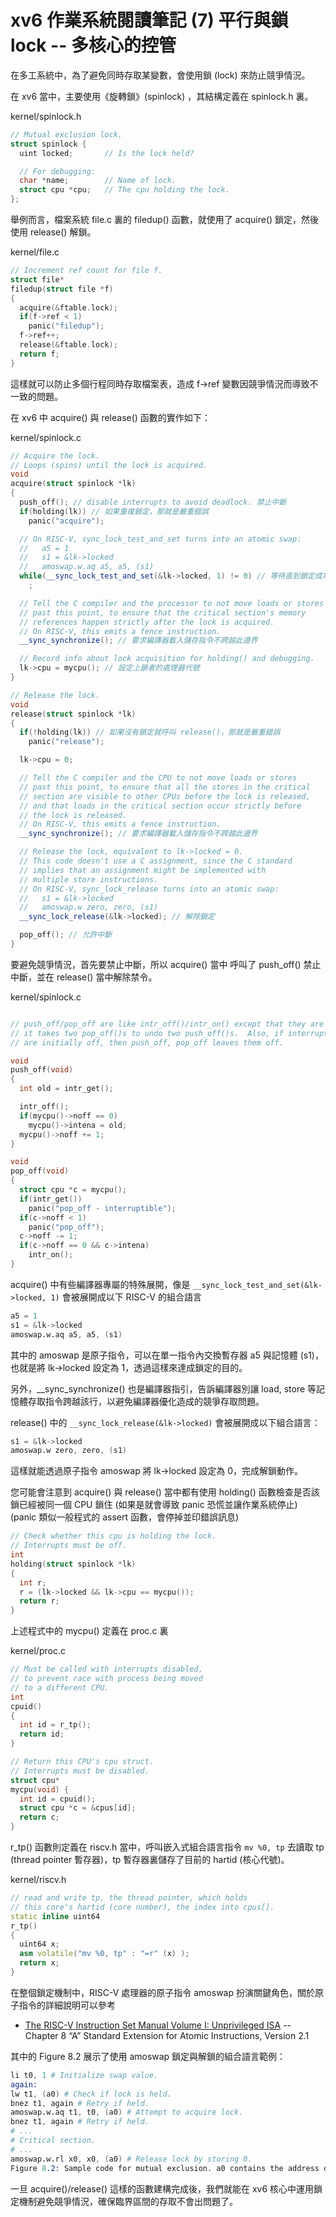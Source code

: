 # xv6 作業系統閱讀筆記 (7) 平行與鎖 lock -- 多核心的控管

在多工系統中，為了避免同時存取某變數，會使用鎖 (lock) 來防止競爭情況。

在 xv6 當中，主要使用《旋轉鎖》(spinlock) ，其結構定義在 spinlock.h 裏。

kernel/spinlock.h

```cpp
// Mutual exclusion lock.
struct spinlock {
  uint locked;       // Is the lock held?

  // For debugging:
  char *name;        // Name of lock.
  struct cpu *cpu;   // The cpu holding the lock.
};
```

舉例而言，檔案系統 file.c 裏的 filedup() 函數，就使用了 acquire() 鎖定，然後使用 release() 解鎖。

kernel/file.c

```cpp
// Increment ref count for file f.
struct file*
filedup(struct file *f)
{
  acquire(&ftable.lock);
  if(f->ref < 1)
    panic("filedup");
  f->ref++;
  release(&ftable.lock);
  return f;
}
```

這樣就可以防止多個行程同時存取檔案表，造成 f->ref 變數因競爭情況而導致不一致的問題。

在 xv6 中 acquire() 與 release() 函數的實作如下：

kernel/spinlock.c

```cpp
// Acquire the lock.
// Loops (spins) until the lock is acquired.
void
acquire(struct spinlock *lk)
{
  push_off(); // disable interrupts to avoid deadlock. 禁止中斷
  if(holding(lk)) // 如果重複鎖定，那就是嚴重錯誤
    panic("acquire");

  // On RISC-V, sync_lock_test_and_set turns into an atomic swap:
  //   a5 = 1
  //   s1 = &lk->locked
  //   amoswap.w.aq a5, a5, (s1)
  while(__sync_lock_test_and_set(&lk->locked, 1) != 0) // 等待直到鎖定成功
    ;

  // Tell the C compiler and the processor to not move loads or stores
  // past this point, to ensure that the critical section's memory
  // references happen strictly after the lock is acquired.
  // On RISC-V, this emits a fence instruction.
  __sync_synchronize(); // 要求編譯器載入儲存指令不跨越此邊界

  // Record info about lock acquisition for holding() and debugging.
  lk->cpu = mycpu(); // 設定上鎖者的處理器代號
}

// Release the lock.
void
release(struct spinlock *lk)
{
  if(!holding(lk)) // 如果沒有鎖定就呼叫 release()，那就是嚴重錯誤
    panic("release");

  lk->cpu = 0;

  // Tell the C compiler and the CPU to not move loads or stores
  // past this point, to ensure that all the stores in the critical
  // section are visible to other CPUs before the lock is released,
  // and that loads in the critical section occur strictly before
  // the lock is released.
  // On RISC-V, this emits a fence instruction.
  __sync_synchronize(); // 要求編譯器載入儲存指令不跨越此邊界

  // Release the lock, equivalent to lk->locked = 0.
  // This code doesn't use a C assignment, since the C standard
  // implies that an assignment might be implemented with
  // multiple store instructions.
  // On RISC-V, sync_lock_release turns into an atomic swap:
  //   s1 = &lk->locked
  //   amoswap.w zero, zero, (s1)
  __sync_lock_release(&lk->locked); // 解除鎖定

  pop_off(); // 允許中斷
}

```

要避免競爭情況，首先要禁止中斷，所以 acquire() 當中 呼叫了 push_off() 禁止中斷，並在 release() 當中解除禁令。

kernel/spinlock.c

```cpp

// push_off/pop_off are like intr_off()/intr_on() except that they are matched:
// it takes two pop_off()s to undo two push_off()s.  Also, if interrupts
// are initially off, then push_off, pop_off leaves them off.

void
push_off(void)
{
  int old = intr_get();

  intr_off();
  if(mycpu()->noff == 0)
    mycpu()->intena = old;
  mycpu()->noff += 1;
}

void
pop_off(void)
{
  struct cpu *c = mycpu();
  if(intr_get())
    panic("pop_off - interruptible");
  if(c->noff < 1)
    panic("pop_off");
  c->noff -= 1;
  if(c->noff == 0 && c->intena)
    intr_on();
}

```

acquire() 中有些編譯器專屬的特殊展開，像是 `__sync_lock_test_and_set(&lk->locked, 1)` 會被展開成以下 RISC-V 的組合語言

```s
a5 = 1
s1 = &lk->locked
amoswap.w.aq a5, a5, (s1)
```

其中的 amoswap 是原子指令，可以在單一指令內交換暫存器 a5 與記憶體 (s1)，也就是將 lk->locked 設定為 1，透過這樣來達成鎖定的目的。

另外，__sync_synchronize() 也是編譯器指引，告訴編譯器別讓 load, store 等記憶體存取指令跨越該行，以避免編譯器優化造成的競爭存取問題。

release() 中的 `__sync_lock_release(&lk->locked)` 會被展開成以下組合語言：

```s
s1 = &lk->locked
amoswap.w zero, zero, (s1)
```

這樣就能透過原子指令 amoswap 將 lk->locked 設定為 0，完成解鎖動作。

您可能會注意到 acquire() 與 release() 當中都有使用 holding() 函數檢查是否該鎖已經被同一個 CPU 鎖住 (如果是就會導致 panic 恐慌並讓作業系統停止) (panic 類似一般程式的 assert 函數，會停掉並印錯誤訊息)

```cpp
// Check whether this cpu is holding the lock.
// Interrupts must be off.
int
holding(struct spinlock *lk)
{
  int r;
  r = (lk->locked && lk->cpu == mycpu());
  return r;
}
```

上述程式中的 mycpu() 定義在 proc.c 裏

kernel/proc.c

```cpp
// Must be called with interrupts disabled,
// to prevent race with process being moved
// to a different CPU.
int
cpuid()
{
  int id = r_tp();
  return id;
}

// Return this CPU's cpu struct.
// Interrupts must be disabled.
struct cpu*
mycpu(void) {
  int id = cpuid();
  struct cpu *c = &cpus[id];
  return c;
}
```

r_tp() 函數則定義在 riscv.h 當中，呼叫嵌入式組合語言指令 `mv %0, tp` 去讀取 tp (thread pointer 暫存器)，tp 暫存器裏儲存了目前的 hartid (核心代號)。

kernel/riscv.h

```cpp
// read and write tp, the thread pointer, which holds
// this core's hartid (core number), the index into cpus[].
static inline uint64
r_tp()
{
  uint64 x;
  asm volatile("mv %0, tp" : "=r" (x) );
  return x;
}
```

在整個鎖定機制中，RISC-V 處理器的原子指令 amoswap 扮演關鍵角色，關於原子指令的詳細說明可以參考 

* [The RISC-V Instruction Set Manual Volume I: Unprivileged ISA](https://github.com/riscv/riscv-isa-manual/releases/download/Ratified-IMAFDQC/riscv-spec-20191213.pdf) -- Chapter 8 “A” Standard Extension for Atomic Instructions, Version 2.1

其中的 Figure 8.2 展示了使用 amoswap 鎖定與解鎖的組合語言範例：

```s
li t0, 1 # Initialize swap value.
again:
lw t1, (a0) # Check if lock is held.
bnez t1, again # Retry if held.
amoswap.w.aq t1, t0, (a0) # Attempt to acquire lock.
bnez t1, again # Retry if held.
# ...
# Critical section.
# ...
amoswap.w.rl x0, x0, (a0) # Release lock by storing 0.
Figure 8.2: Sample code for mutual exclusion. a0 contains the address of the lock.
```

一旦 acquire()/release() 這樣的函數建構完成後，我們就能在 xv6 核心中運用鎖定機制避免競爭情況，確保臨界區間的存取不會出問題了。

